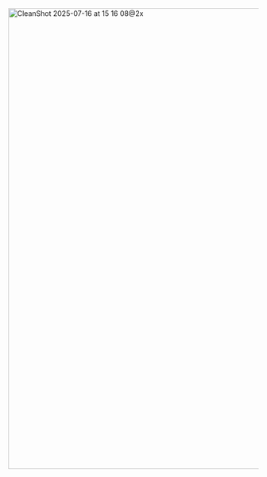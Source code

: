 <img width="770" height="926" alt="CleanShot 2025-07-16 at 15 16 08@2x" src="https://github.com/user-attachments/assets/8fb4776c-8d48-45bf-bb6b-a2134412efb4" />

